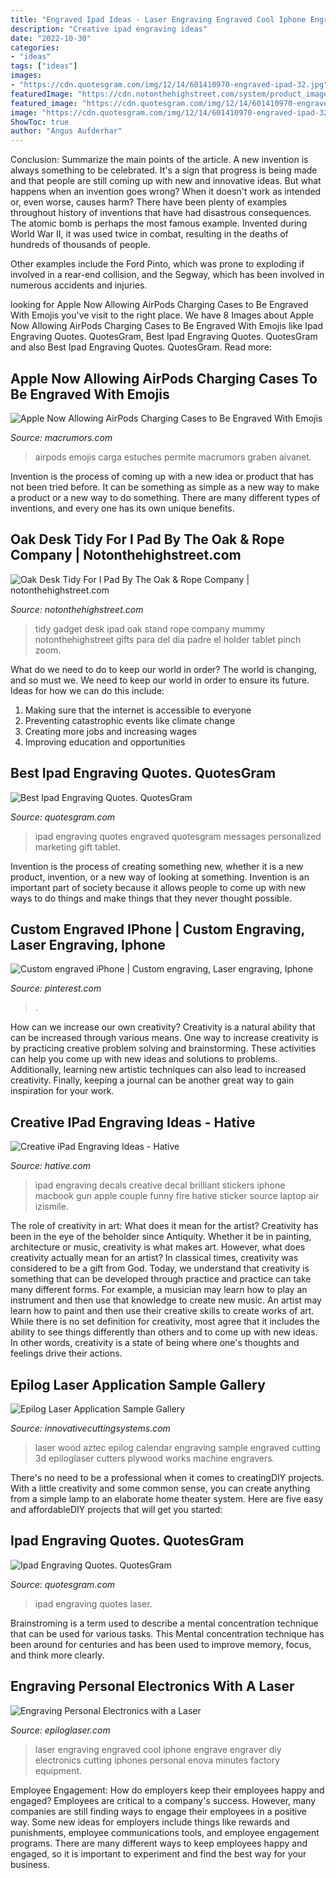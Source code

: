 ```yaml
---
title: "Engraved Ipad Ideas - Laser Engraving Engraved Cool Iphone Engrave Engraver Diy Electronics Cutting Iphones Personal Enova Minutes Factory Equipment"
description: "Creative ipad engraving ideas"
date: "2022-10-30"
categories:
- "ideas"
tags: ["ideas"]
images:
- "https://cdn.quotesgram.com/img/12/14/601410970-engraved-ipad-32.jpg"
featuredImage: "https://cdn.notonthehighstreet.com/system/product_images/images/000/690/778/original_ipadSQ.jpg"
featured_image: "https://cdn.quotesgram.com/img/12/14/601410970-engraved-ipad-32.jpg"
image: "https://cdn.quotesgram.com/img/12/14/601410970-engraved-ipad-32.jpg"
ShowToc: true
author: "Angus Aufderhar"
---
```



Conclusion: Summarize the main points of the article.
A new invention is always something to be celebrated. It's a sign that progress is being made and that people are still coming up with new and innovative ideas. But what happens when an invention goes wrong? When it doesn't work as intended or, even worse, causes harm?
There have been plenty of examples throughout history of inventions that have had disastrous consequences. The atomic bomb is perhaps the most famous example. Invented during World War II, it was used twice in combat, resulting in the deaths of hundreds of thousands of people.

Other examples include the Ford Pinto, which was prone to exploding if involved in a rear-end collision, and the Segway, which has been involved in numerous accidents and injuries.

	

		
looking for Apple Now Allowing AirPods Charging Cases to Be Engraved With Emojis you've visit to the right place. We have 8 Images about Apple Now Allowing AirPods Charging Cases to Be Engraved With Emojis like Ipad Engraving Quotes. QuotesGram, Best Ipad Engraving Quotes. QuotesGram and also Best Ipad Engraving Quotes. QuotesGram. Read more:
		
    
## Apple Now Allowing AirPods Charging Cases To Be Engraved With Emojis

<img loading=lazy src="https://images.macrumors.com/t/kpDfgtYrqQt9oytXA9dT8qMIILM=/1600x/https://images.macrumors.com/article-new/2020/01/customizeairpodsemoji.jpg" onerror="this.onerror=null;this.src='https://tse1.mm.bing.net/th?id=OIP.dl-BZF6RpZkxG6P-wJLXFwHaHW&amp;pid=15.1';" alt="Apple Now Allowing AirPods Charging Cases to Be Engraved With Emojis">

_Source: macrumors.com_

>airpods emojis carga estuches permite macrumors graben aivanet. 

	

Invention is the process of coming up with a new idea or product that has not been tried before. It can be something as simple as a new way to make a product or a new way to do something. There are many different types of inventions, and every one has its own unique benefits.

    
## Oak Desk Tidy For I Pad By The Oak &amp; Rope Company | Notonthehighstreet.com

<img loading=lazy src="https://cdn.notonthehighstreet.com/system/product_images/images/000/690/778/original_ipadSQ.jpg" onerror="this.onerror=null;this.src='https://tse3.mm.bing.net/th?id=OIP.Hdz1PyLbB48S6Jf-be9IYQHaHY&amp;pid=15.1';" alt="Oak Desk Tidy For I Pad By The Oak &amp; Rope Company | notonthehighstreet.com">

_Source: notonthehighstreet.com_

>tidy gadget desk ipad oak stand rope company mummy notonthehighstreet gifts para del dia padre el holder tablet pinch zoom. 

	

What do we need to do to keep our world in order?
The world is changing, and so must we. We need to keep our world in order to ensure its future. Ideas for how we can do this include: 
1. Making sure that the internet is accessible to everyone 
2. Preventing catastrophic events like climate change 
3. Creating more jobs and increasing wages 
4. Improving education and opportunities 

    
## Best Ipad Engraving Quotes. QuotesGram

<img loading=lazy src="https://cdn.quotesgram.com/img/12/14/601410970-engraved-ipad-32.jpg" onerror="this.onerror=null;this.src='https://tse1.mm.bing.net/th?id=OIP.kI_xeB8PS2PqvfZhSzK-RgHaGP&amp;pid=15.1';" alt="Best Ipad Engraving Quotes. QuotesGram">

_Source: quotesgram.com_

>ipad engraving quotes engraved quotesgram messages personalized marketing gift tablet. 

	

Invention is the process of creating something new, whether it is a new product, invention, or a new way of looking at something. Invention is an important part of society because it allows people to come up with new ways to do things and make things that they never thought possible.

    
## Custom Engraved IPhone | Custom Engraving, Laser Engraving, Iphone

<img loading=lazy src="https://i.pinimg.com/originals/c1/bd/9e/c1bd9e59f948653aae10621b7a5c90fc.jpg" onerror="this.onerror=null;this.src='https://tse2.mm.bing.net/th?id=OIP.C_nEQk3-_8bFfaMX2kB3lAHaNP&amp;pid=15.1';" alt="Custom engraved iPhone | Custom engraving, Laser engraving, Iphone">

_Source: pinterest.com_

>. 

	

How can we increase our own creativity?
Creativity is a natural ability that can be increased through various means. One way to increase creativity is by practicing creative problem solving and brainstorming. These activities can help you come up with new ideas and solutions to problems. Additionally, learning new artistic techniques can also lead to increased creativity. Finally, keeping a journal can be another great way to gain inspiration for your work.

    
## Creative IPad Engraving Ideas - Hative

<img loading=lazy src="https://hative.com/wp-content/uploads/2015/05/ipad-engraving-ideas/14-ipad-engraving-ideas.jpg" onerror="this.onerror=null;this.src='https://tse2.mm.bing.net/th?id=OIP.OzdaNOaYfliZ5dXIsDjz-gHaJV&amp;pid=15.1';" alt="Creative iPad Engraving Ideas - Hative">

_Source: hative.com_

>ipad engraving decals creative decal brilliant stickers iphone macbook gun apple couple funny fire hative sticker source laptop air izismile. 

	

The role of creativity in art: What does it mean for the artist?
Creativity has been in the eye of the beholder since Antiquity. Whether it be in painting, architecture or music, creativity is what makes art. However, what does creativity actually mean for an artist? In classical times, creativity was considered to be a gift from God. Today, we understand that creativity is something that can be developed through practice and practice can take many different forms. For example, a musician may learn how to play an instrument and then use that knowledge to create new music. An artist may learn how to paint and then use their creative skills to create works of art. While there is no set definition for creativity, most agree that it includes the ability to see things differently than others and to come up with new ideas. In other words, creativity is a state of being where one's thoughts and feelings drive their actions.

    
## Epilog Laser Application Sample Gallery

<img loading=lazy src="https://www.innovativecuttingsystems.com/img/epilog-laser/samples/aztec-calendar.jpg" onerror="this.onerror=null;this.src='https://tse2.mm.bing.net/th?id=OIP.-JdqBo6bACNvH0hf75SfdAHaEr&amp;pid=15.1';" alt="Epilog Laser Application Sample Gallery">

_Source: innovativecuttingsystems.com_

>laser wood aztec epilog calendar engraving sample engraved cutting 3d epiloglaser cutters plywood works machine engravers. 

	

There's no need to be a professional when it comes to creatingDIY projects. With a little creativity and some common sense, you can create anything from a simple lamp to an elaborate home theater system. Here are five easy and affordableDIY projects that will get you started: 

    
## Ipad Engraving Quotes. QuotesGram

<img loading=lazy src="http://ipadlaserengraving.com/wp-content/uploads/2012/09/Property-Of-iPad-Engraving1.jpg" onerror="this.onerror=null;this.src='https://tse4.mm.bing.net/th?id=OIP.J1qRtT2se6pkdCWyhh5o8AHaFF&amp;pid=15.1';" alt="Ipad Engraving Quotes. QuotesGram">

_Source: quotesgram.com_

>ipad engraving quotes laser. 

	

Brainstroming is a term used to describe a mental concentration technique that can be used for various tasks. This Mental concentration technique has been around for centuries and has been used to improve memory, focus, and think more clearly.

    
## Engraving Personal Electronics With A Laser

<img loading=lazy src="http://www.epiloglaser.com/assets/img/how-works/applications/laser-engraving-iphones.jpg" onerror="this.onerror=null;this.src='https://tse2.mm.bing.net/th?id=OIP.-w8PbpxgBtkgxPWZTJA04wHaLL&amp;pid=15.1';" alt="Engraving Personal Electronics with a Laser">

_Source: epiloglaser.com_

>laser engraving engraved cool iphone engrave engraver diy electronics cutting iphones personal enova minutes factory equipment. 

	

Employee Engagement: How do employers keep their employees happy and engaged?
Employees are critical to a company's success. However, many companies are still finding ways to engage their employees in a positive way. Some new ideas for employers include things like rewards and punishments, employee communications tools, and employee engagement programs. There are many different ways to keep employees happy and engaged, so it is important to experiment and find the best way for your business.

